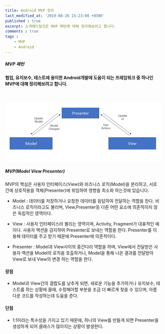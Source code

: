 ```yaml
---
title: Android MVP 정리
last_modified_at: '2019-08-26 15:23:00 +0300'
published : true
excerpt: 소개해드릴것은 MVP 패턴에 대해 정리해보려고 합니다.
comments : true
tags :
    - MVP
    - Android
---
```


##### MVP 패턴

#### 협업, 유지보수, 테스트에 용이한 Android개발에 도움이 되는 프레임워크 중 하나인 MVP에 대해 정리해보려고 합니다.
<br>


![](/assets/images/2019/08/mvp/1.png)

##### MVP(Model View Presenter)

MVP의 핵심은 사용자 인터페이스(View)와 비즈니스 로직(Model)을 분리하고, 서로간에 상호작용을 객체(Presenter)에 위임하여 영향을 최소화 하는것에 있습니다.

- Model : 데이터를 저장하거나 요청한 데이터를 응답하여 전달하는 역할을 한다. 비즈니스 로직이라고도 불리며, View,Presenter등 다른 어떤 요소에 의존적이지 않은 독립적인 영역이다.

- View : 사용자 인터페이스라 불리는 영역이며, Activity, Fragment가 대표적인 예이다. 사용자 액션을 감지하여 Presenter로 보내는 역할을 한다. Presenter를 이용해 데이터를 주고 받기 때문에 Presenter에 의존적이다.

- Presenter : Model과 View사이의 중간다리 역할을 하며, View에서 전달받은 사용자 액션을 Model의 로직을 호출하거나, Model을 통해 나온 결과를 전달받아 View로 보내 View의 변경 하는 역할을 한다.

#### 장점
- Model과 View간의 결합도를 낮추게 되면, 새로운 기능을 추가하거나 유지보수, 테스트를 하는 상황에 올때, 수정해야할 부분을 조금 더 빠르게 찾을 수 있으며, 아름다운 코드를 작성하는데 도움을 준다.

#### 단점
- 1:1이라는 특수성을 가지고 있기 때문에, 하나의 View를 만들게 되면 Presenter을 생성하게 되어 클래스가 많아지는 상황이 발생한다.
